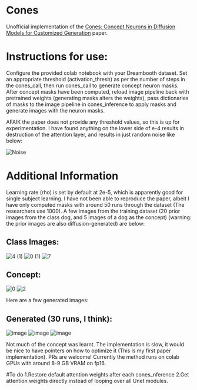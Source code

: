 # Cones
Unofficial implementation of the <a href='https://arxiv.org/abs/2303.05125'>Cones: Concept Neurons in Diffusion Models for Customized Generation</a> paper.

# Instructions for use:
Configure the provided colab notebook with your Dreambooth dataset. Set an appropriate threshold (activation_thresh) as per the number of steps in the cones_call, then run cones_call to generate concept neuron masks.
After concept masks have been computed, reload image pipeline back with pretrained weights (generating masks alters the weights), pass dictionaries of masks to the image pipeline in cones_inference to apply masks and generate images with the neuron masks.

AFAIK the paper does not provide any threshold values, so this is up for experimentation. I have found anything on the lower side of e-4 results in destruction of the attention layer, and results in just random noise like below:

![Noise](https://user-images.githubusercontent.com/95531133/231112152-a2657014-dfb7-40df-88d3-948efc714ceb.png)

# Additional Information
Learning rate (rho) is set by default at 2e-5, which is apparently good for single subject learning.
I have not been able to reproduce the paper, albeit I have only computed masks with around 50 runs through the dataset (The researchers use 1000). A few images from the training dataset (20 prior images from the class dog, and 5 images of a dog as the concept) (warning: the prior images are also diffusion-generated) are below:
## Class Images:
![4 (1)](https://user-images.githubusercontent.com/95531133/231116615-4f2750b2-3b8f-4e49-b115-03882af1b3a0.jpg)
![0 (1)](https://user-images.githubusercontent.com/95531133/231116921-40212af1-164b-402a-8c91-dbee8aedc084.jpg)
![7](https://user-images.githubusercontent.com/95531133/231116948-bac2e8be-96db-417f-b9ac-a43dbedf532a.jpg)

## Concept:
![0](https://user-images.githubusercontent.com/95531133/231117099-63a2113d-8889-4871-b743-d95d80f6a97a.jpg)
![2](https://user-images.githubusercontent.com/95531133/231117121-36fc1854-3d7a-4e28-b496-c5a19b43b4fd.jpg)

Here are a few generated images:
## Generated (30 runs, I think):
![image](https://user-images.githubusercontent.com/95531133/231117401-619a9dba-7da0-4e0a-a2d8-2400a0b95c5a.png)
![image](https://user-images.githubusercontent.com/95531133/231117422-a2f25a3c-051f-4ef7-8ab0-171f919d8018.png)
![image](https://user-images.githubusercontent.com/95531133/231117440-64cef9ab-f519-4eec-b282-8cc59db6badf.png)

Not much of the concept was learnt.
The implementation is slow, it would be nice to have pointers on how to optimize it (This is my first paper implementation).
PRs are welcome!
Currently the method runs on colab GPUs with around 8-9 GB VRAM on fp16.

#To do
1.Restore default attention weights after each cones_nference
2.Get attention weights directly instead of looping over all Unet modules.


